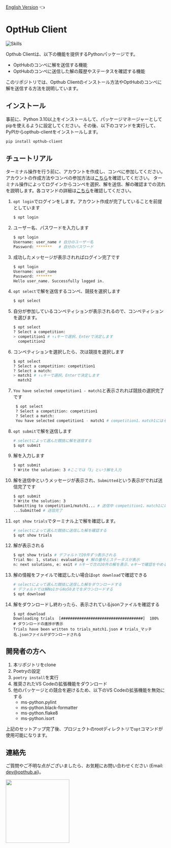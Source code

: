 [English Version](https://github.com/opthub-org/opthub-client) 👈

# OptHub Client

![Skills](https://skillicons.dev/icons?i=py,graphql,docker,vscode,github)

Opthub Clientは、以下の機能を提供するPythonパッケージです。

- OptHubのコンペに解を送信する機能
- OptHubのコンペに送信した解の履歴やステータスを確認する機能

このリポジトリでは、Opthub Clientのインストール方法やOptHubのコンペに解を送信する方法を説明しています。

## インストール

事前に、Python 3.10以上をインストールして、パッケージマネージャーとしてpipを使えるように設定してください。その後、以下のコマンドを実行して、PyPIからopthub-clientをインストールします。

```bash
pip install opthub-client
```

## チュートリアル

<!-- TODO: @tkumamoto -->
<!-- アカウントを作成して、ログインして、コンペを選んで参加して、ターミナルでコンペを選択して、解を送信して確認するところまでを一通り説明する。詳しいコマンドの使い方はNotionを誘導する。 -->
<!-- ここを変更する際にはnotionのチュートリアルも変更する必要あり -->
ターミナル操作を行う前に、アカウントを作成し、コンペに参加してください。アカウントの作成方法やコンペの参加方法は[こちら](https://opthub.notion.site/1b96e2f4e9424db0934f297ee0351403?pvs=4)を確認してください。
ターミナル操作によってログインからコンペを選択、解を送信、解の確認までの流れを説明します。各コマンドの詳細は[こちら](https://opthub.notion.site/OptHub-Client-1fec52032bca4cdda14d5a28c0028952?pvs=4)を確認してください。
<!-- TODO: URLを挿入 -->
1. `opt login`でログインをします。アカウント作成が完了していることを前提としています
    ```bash
    $ opt login
    ```
2. ユーザー名、パスワードを入力します
    ```bash
    $ opt login
    Username: user_name # 自分のユーザー名
    Password: *******   # 自分のパスワード
    ```
3. 成功したメッセージが表示されればログイン完了です
    ```bash
    $ opt login
    Username: user_name
    Password: *******
    Hello user_name. Successfully logged in.
    ```
4. `opt select`で解を送信するコンペ、競技を選択します
    ```bash
    $ opt select
    ```
5. 自分が参加しているコンペティションが表示されるので、コンペティションを選びます。
    ```bash
    $ opt select
    ? Select a competition:
    > competition1 # ↑↓キーで選択、Enterで決定します
      competition2 
    ```
6. コンペティションを選択したら、次は競技を選択します
    ```bash
    $ opt select
    ? Select a competition: competition1
    ? Select a match:
    > match1 # ↑↓キーで選択、Enterで決定します
      match2
    ```
7. `You have selected competition1 - match1`と表示されれば競技の選択完了です
   ```bash
    $ opt select
    ? Select a competition: competition1
    ? Select a match:
    You have selected competition1 - match1 # competition1、match1にはそれぞれコンペ名、競技名が入る
    ```
8.  `opt submit`で解を送信します
    ```bash
    # selectによって選んだ競技に解を送信する 
    $ opt submit
    ```
9. 解を入力します
    ```bash
    $ opt submit
    ? Write the solution: 3 #ここでは「3」という解を入力 
    ```
10. 解を送信中というメッセージが表示され、`Submitted`という表示がでれば送信完了です
     ```bash
    $ opt submit
    ? Write the solution: 3
    Submitting to competition1/match1... # 送信中 competition1、match1にはコンペ名、競技名が表示されている
    ...Submitted # 送信完了
    ```
11. `opt show trials`でターミナル上で解を確認します。
    ```bash
    # selectによって選んだ競技に送信した解を確認する 
    $ opt show trials
    ```
12. 解が表示される
     ```bash
    $ opt show trials # デフォルトで20件ずつ表示される
    Trial No: 1, status: evaluating # 解の番号とステータスが表示
    n: next solutions, e: exit # nキーで次の20件の解を表示、eキーで確認をやめる
    ```
13. 解の情報をファイルで確認したい場合は`opt download`で確認できる
    ```bash
    # selectによって選んだ競技に送信した解をダウンロードする
    # デフォルトでは解No1からNo50までをダウンロードする
    $ opt download
    ```
14. 解をダウンロードし終わったら、表示されているjsonファイルを確認する
    ```
    $ opt download
    Downloading trials  [####################################]  100%
    # ダウンロードの進捗が表示
    Trials have been written to trials_match1.json # trials_マッチ名.jsonファイルがダウンロードされる
    ```
## 開発者の方へ
1. 本リポジトリをclone
2. Poetryの設定
3. `poetry install`を実行
4. 推奨されたVS Codeの拡張機能をダウンロード
5. 他のパッケージとの競合を避けるため、以下のVS Codeの拡張機能を無効にする
    - ms-python.pylint
    - ms-python.black-formatter
    - ms-python.flake8
    - ms-python.isort

上記のセットアップ完了後、プロジェクトのrootディレクトリで`opt`コマンドが使用可能になります。

## 連絡先 <a id="Contact"></a>

ご質問やご不明な点がございましたら、お気軽にお問い合わせください (Email: dev@opthub.ai)。

<img src="https://opthub.ai/assets/images/logo.svg" width="200">

